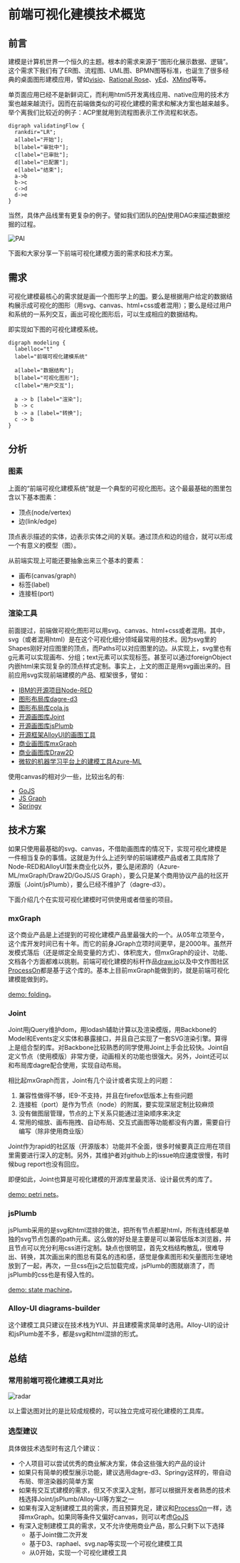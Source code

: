 # 前端可视化建模技术概览

## 前言

建模是计算机世界一个恒久的主题。根本的需求来源于“图形化展示数据、逻辑”。这个需求下我们有了ER图、流程图、UML图、BPMN图等标准，也诞生了很多经典的桌面图形建模应用，譬如[visio][visio]、[Rational Rose][rational-rose]、[yEd][yed]、[XMind][xmind]等等。

单页面应用已经不是新鲜词汇，而利用html5开发离线应用、native应用的技术方案也越来越流行。因而在前端做类似的可视化建模的需求和解决方案也越来越多。举个离我们比较近的例子：ACP里就用到流程图表示工作流程和状态。

```viz-dot
digraph validatingFlow {
  rankdir="LR";
  a[label="开始"];
  b[label="审批中"];
  c[label="已审批"];
  d[label="已配置"];
  e[label="结束"];
  a->b
  b->c
  c->d
  d->e
}
```

当然，具体产品线里有更复杂的例子。譬如我们团队的[PAI][pai]使用DAG来描述数据挖掘的过程。

![PAI](./frontend-visual-modeling/pai.png)

下面和大家分享一下前端可视化建模方面的需求和技术方案。

## 需求

可视化建模最核心的需求就是画一个图形学上的[图][wiki-graph]。要么是根据用户给定的数据结构展示成可视化的图形（用svg、canvas、html+css或者混用）；要么是经过用户和系统的一系列交互，画出可视化图形后，可以生成相应的数据结构。

即实现如下图的可视化建模系统。

```viz-dot
digraph modeling {
  labelloc="t"
  label="前端可视化建模系统"
  
  a[label="数据结构"];
  b[label="可视化图形"];
  c[label="用户交互"];
  
  a -> b [label="渲染"];
  b -> c
  b -> a [label="转换"];
  c -> b
}
```

## 分析

### 图素

上面的“前端可视化建模系统”就是一个典型的可视化图形。这个最最基础的图里包含以下基本图素：

* 顶点(node/vertex)
* 边(link/edge)

顶点表示描述的实体，边表示实体之间的关联。通过顶点和边的组合，就可以形成一个有意义的模型（图）。

从前端实现上可能还要抽象出来三个基本的要素：

* 画布(canvas/graph)
* 标签(label)
* 连接桩(port)

### 渲染工具

前面提过，前端做可视化图形可以用svg、canvas、html+css或者混用。其中，svg（或者混用html）是在这个可视化细分领域最常用的技术。因为svg里的Shapes刚好对应图里的顶点，而Paths可以对应图里的边。从实现上，svg里也有g元素可以实现画布、分组；text元素可以实现标签。甚至可以通过foreignObject内嵌html来实现复杂的顶点样式定制。事实上，上文的图正是用svg画出来的。目前应用svg实现前端建模的产品、框架很多，譬如：

* [IBM的开源项目Node-RED][node-red]
* [图形布局库dagre-d3][dagre-d3]
* [图形布局库cola.js][cola-js]
* [开源画图库Joint][joint]
* [开源画图库jsPlumb][jsPlumb]
* [开源框架AlloyUI的画图工具][alloy-ui-diagramming]
* [商业画图库mxGraph][mxGraph]
* [商业画图库Draw2D][draw2d]
* [微软的机器学习平台上的建模工具Azure-ML][azure-ml]

使用canvas的相对少一些，比较出名的有:

* [GoJS][gojs]
* [JS Graph][js-graph]
* [Springy][springy]

## 技术方案

如果只使用最基础的svg、canvas，不借助画图库的情况下，实现可视化建模是一件相当复杂的事情。这就是为什么上述列举的前端建模产品或者工具库除了Node-RED和AlloyUI暂未商业化以外，要么是闭源的（Azure-ML/mxGraph/Draw2D/GoJS/JS Graph），要么只是某个商用协议产品的社区开源版（Joint/jsPlumb），要么已经不维护了（dagre-d3）。

下面介绍几个在实现可视化建模时可供使用或者借鉴的项目。

### mxGraph

这个商业产品是上述提到的可视化建模产品里最强大的一个。从05年立项至今，这个库开发时间已有十年。而它的前身JGraph立项时间更早，是2000年。虽然开发模式落后（还是绑定全局变量的方式）、体积庞大，但mxGraph的设计、功能、文档各个方面都难以挑剔。前端可视化建模的标杆作品[draw.io][draw-io]以及中文作图社区[ProcessOn][process-on]都是基于这个库的。基本上目前mxGraph能做到的，就是前端可视化建模能做到的。

[demo: folding](https://jgraph.github.io/mxgraph/javascript/examples/folding.html)。

### Joint

Joint用jQuery维护dom，用lodash辅助计算以及渲染模版，用Backbone的Model和Events定义实体和暴露接口，并且自己实现了一套SVG渲染引擎。算得上是组合型的库。对Backbone比较熟悉的同学使用Joint上手会比较快。Joint自定义节点（使用模版）非常方便，动画相关的功能也很强大。另外，Joint还可以和布局库dagre配合使用，实现自动布局。

相比起mxGraph而言，Joint有几个设计或者实现上的问题：

1. 兼容性做得不够，IE9-不支持，并且在firefox低版本上有些问题
2. 连接桩（port）是作为节点（node）的附属，要实现深层定制比较麻烦
3. 没有做图层管理，节点的上下关系只能通过渲染顺序来决定
4. 常用的缩放、画布拖拽、自动布局、交互式画图等功能都没有内置，需要自行编写（除非使用商业版）

Joint作为rapid的社区版（开源版本）功能并不全面，很多时候要真正应用在项目里需要进行深入的定制。另外，其维护者对github上的issue响应速度很慢，有时候bug report也没有回应。

即便如此，Joint也算是可视化建模的开源库里最灵活、设计最优秀的库了。

[demo: petri nets](http://www.jointjs.com/demos/pn)。

### jsPlumb

jsPlumb采用的是svg和html混排的做法，把所有节点都是html，所有连线都是单独的svg节点包裹的path元素。这么做的好处是主要是可以兼容低版本浏览器，并且节点可以充分利用css进行定制。缺点也很明显，首先文档结构散乱，很难导出、转换，其次画出来的图总有莫名的违和感，感觉是像素图形和矢量图形生硬地放到了一起，再次，一旦css在js之后加载完成，jsPlumb的图就崩溃了，而jsPlumb的css也是有侵入性的。

[demo: state machine](https://jsplumbtoolkit.com/community/demo/statemachine/index.html)。

### Alloy-UI diagrams-builder

这个建模工具只建议在技术栈为YUI、并且建模需求简单时选用。Alloy-UI的设计和jsPlumb差不多，都是svg和html混排的形式。

## 总结

### 常用前端可视化建模工具对比

![radar](./frontend-visual-modeling/radar.png)

以上雷达图对比的是比较成规模的，可以独立完成可视化建模的工具库。

### 选型建议

具体做技术选型时有这几个建议：

* 个人项目可以尝试优秀的商业解决方案，体会这些强大的产品的设计
* 如果只有简单的模型展示功能，建议选用dagre-d3、Springy这样的，带自动布局、带渲染器的简单方案
* 如果有交互式建模的需求，但又不求深入定制，那可以根据开发者熟悉的技术栈选择Joint/jsPlumb/Alloy-UI等方案之一
* 如果有深入定制建模工具的需求，而且预算充足，建议和[ProcessOn][process-on]一样，选择mxGraph。如果同等条件又偏好canvas，则可以考虑[GoJS][gojs]
* 有深入定制建模工具的需求，又不允许使用商业产品，那么只剩下以下选择
  * 基于Joint做二次开发
  * 基于D3、raphael、svg.nap等实现一个可视化建模工具
  * 从0开始，实现一个可视化建模工具

[alloy-ui-diagramming]: https://github.com/liferay/alloy-ui/tree/master/src/aui-diagram-builder
[azure-ml]: https://studio.azureml.net
[cola-js]: http://marvl.infotech.monash.edu/webcola/
[dagre-d3]: https://github.com/cpettitt/dagre-d3
[draw-io]: http://draw.io
[draw2d]: http://www.draw2d.org/draw2d/home/index.html
[gojs]: http://www.nwoods.com/products/gojs/index.html
[joint]: https://github.com/clientIO/joint
[js-graph]: http://www.js-graph.com/
[jsPlumb]: https://github.com/sporritt/jsPlumb
[mxGraph]: http://www.jgraph.com/javascript-graph-visualization-library.html
[node-red]: http://nodered.org/
[pai]: http://pai.yushanfang.com/
[process-on]: https://www.processon.com/diagrams
[rational-rose]: http://www.ibm.com/software/products/en/ratirosefami/
[springy]: http://getspringy.com/
[visio]: http://www.microsoftstore.com.cn/%E7%B1%BB%E5%88%AB/%E8%BD%AF%E4%BB%B6%E4%B8%8E%E6%9C%8D%E5%8A%A1/c/software
[wiki-graph]: https://en.wikipedia.org/wiki/Graph_(abstract_data_type)
[xmind]: http://www.xmind.net/
[yed]: http://www.yworks.com/products/yed
